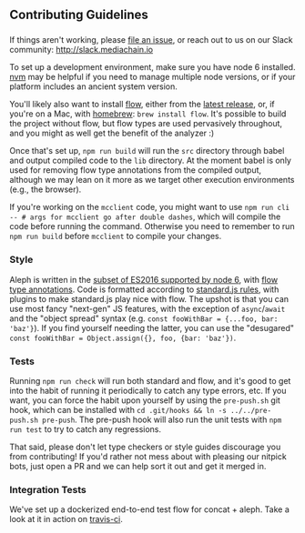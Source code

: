 ## Contributing Guidelines

### 
If things aren't working, please [file an issue](https://github.com/mediachain/aleph/issues), or reach out to
us on our Slack community: http://slack.mediachain.io

To set up a development environment, make sure you have node 6 installed. [nvm](https://github.com/creationix/nvm)
may be helpful if you need to manage multiple node versions, or if your platform includes an ancient system version.

You'll likely also want to install [flow](https://flowtype.org), either from the
[latest release](https://github.com/facebook/flow/releases/latest), or, if you're on a Mac, with
[homebrew](https://brew.sh): `brew install flow`.  It's possible to build the project without flow,
but flow types are used pervasively throughout, and you might as well get the benefit of the analyzer :)

Once that's set up, `npm run build` will run the `src` directory through babel and output compiled code to the `lib`
directory.  At the moment babel is only used for removing flow type annotations from the compiled output, although
we may lean on it more as we target other execution environments (e.g., the browser).

If you're working on the `mcclient` code, you might want to use `npm run cli -- # args for mcclient go after double dashes`, which will
compile the code before running the command.  Otherwise you need to remember to run `npm run build` before `mcclient`
to compile your changes.

### Style

Aleph is written in the [subset of ES2016 supported by node 6](http://node.green), with [flow type annotations](https://flowtype.org).
Code is formatted according to [standard.js rules](http://standardjs.com/), with plugins to make standard.js play
nice with flow.  The upshot is that you can use most fancy "next-gen" JS features, with the exception of
`async`/`await` and the "object spread" syntax (e.g. `const fooWithBar = {...foo, bar: 'baz'}`).  If you find
yourself needing the latter, you can use the "desugared" `const fooWithBar = Object.assign({}, foo, {bar: 'baz'})`.


### Tests
Running `npm run check` will run both standard and flow, and it's good to get into the habit of running it
periodically to catch any type errors, etc.  If you want, you can force the habit upon yourself by using the
`pre-push.sh` git hook, which can be installed with `cd .git/hooks && ln -s ../../pre-push.sh pre-push`.  The
pre-push hook will also run the unit tests with `npm run test` to try to catch any regressions.

That said, please don't let type checkers or style guides discourage you from contributing!  If you'd rather not
mess about with pleasing our nitpick bots, just open a PR and we can help sort it out and get it merged in.

### Integration Tests
We've set up a dockerized end-to-end test flow for concat + aleph. Take a look at it in action on [travis-ci](https://travis-ci.org/mediachain/aleph).
